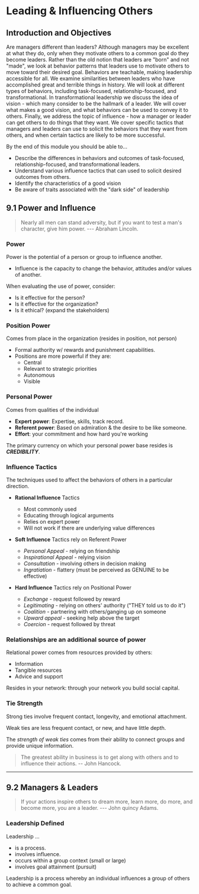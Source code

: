 # Leading & Influencing Others

## Introduction and Objectives

Are managers different than leaders? Although managers may be excellent at what they do, only when they motivate others to a common goal do they become leaders. Rather than the old notion that leaders are "born" and not "made", we look at behavior patterns that leaders use to motivate others to move toward their desired goal. Behaviors are teachable, making leadership accessible for all. We examine similarities between leaders who have accomplished great and terrible things in history. We will look at different types of behaviors, including task-focused, relationship-focused, and transformational. In transformational leadership we discuss the idea of vision - which many consider to be the hallmark of a leader. We will cover what makes a good vision, and what behaviors can be used to convey it to others. Finally, we address the topic of influence - how a manager or leader can get others to do things that they want. We cover specific tactics that managers and leaders can use to solicit the behaviors that they want from others, and when certain tactics are likely to be more successful.

By the end of this module you should be able to...

- Describe the differences in behaviors and outcomes of task-focused, relationship-focused, and transformational leaders.
- Understand various influence tactics that can used to solicit desired outcomes from others.
- Identify the characteristics of a good vision
- Be aware of traits associated with the "dark side" of leadership

## 9.1 Power and Influence

> Nearly all men can stand adversity, but if you want to test a man's character, give him power. --- Abraham Lincoln.

### Power

Power is the potential of a person or group to influence another.

- Influence is the capacity to change the behavior, attitudes and/or values of another.

When evaluating the use of power, consider:

- Is it effective for the person?
- Is it effective for the organization?
- Is it ethical? (expand the stakeholders)

### Position Power

Comes from place in the organization (resides in position, not person)

- Formal authority w/ rewards and punishment capabilities.
- Positions are more powerful if they are:
  - Central
  - Relevant to strategic priorities
  - Autonomous
  - Visible

### Personal Power

Comes from qualities of the individual

- **Expert power**: Expertise, skills, track record.
- **Referent power**: Based on admiration & the desire to be like someone.
- **Effort**: your commitment and how hard you're working

The primary currency on which your personal power base resides is **_CREDIBILITY_**.

### Influence Tactics

The techniques used to affect the behaviors of others in a particular direction.

- **Rational Influence** Tactics

  - Most commonly used
  - Educating through logical arguments
  - Relies on expert power
  - Will not work if there are underlying value differences

- **Soft Influence** Tactics rely on Referent Power

  - _Personal Appeal_ - relying on friendship
  - _Inspirational Appeal_ - relying vision
  - _Consultation_ - involving others in decision making
  - _Ingratiation_ - flattery (must be perceived as GENUINE to be effective)

- **Hard Influence** Tactics rely on Positional Power
  - _Exchange_ - request followed by reward
  - _Legitimating_ - relying on others' authority ("THEY told us to do it")
  - _Coalition_ - partnering with others/ganging up on someone
  - _Upward appeal_ - seeking help above the target
  - _Coercion_ - request followed by threat

### Relationships are an additional source of power

Relational power comes from resources provided by others:

- Information
- Tangible resources
- Advice and support

Resides in your network: through your network you build social capital.

### Tie Strength

Strong ties involve frequent contact, longevity, and emotional attachment.

Weak ties are less frequent contact, or new, and have little depth.

The _strength of weak ties_ comes from their ability to connect groups and provide unique information.

> The greatest ability in business is to get along with others and to influence their actions. -- John Hancock.

---

## 9.2 Managers & Leaders

> If your actions inspire others to dream more, learn more, do more, and become more, you are a leader. --- John quincy Adams.

### Leadership Defined

Leadership ...

- is a process.
- involves influence.
- occurs within a group context (small or large)
- involves goal attainment (pursuit)

Leadership is a process whereby an individual influences a group of others to achieve a common goal.
